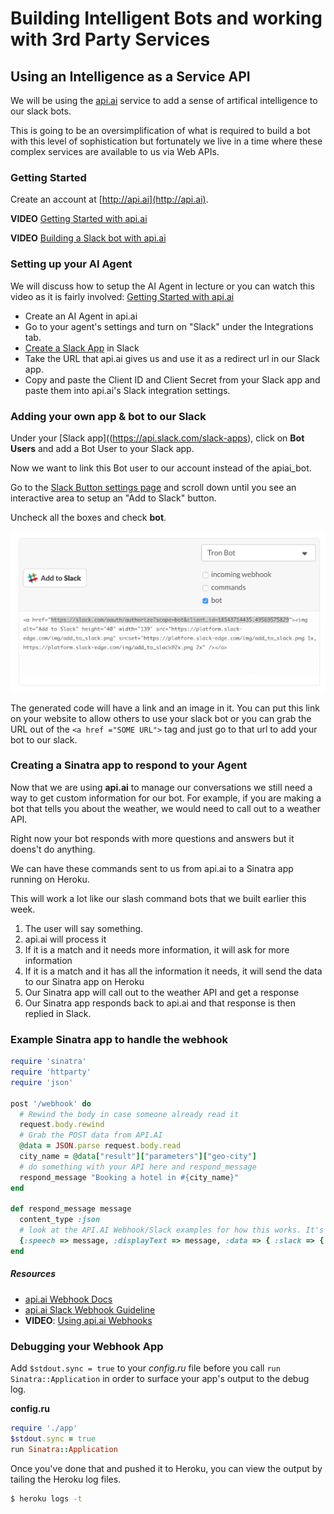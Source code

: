 # Building Intelligent Bots and working with 3rd Party Services

## Using an Intelligence as a Service API

We will be using the [api.ai](http://api.ai) service to add a sense of artifical intelligence to our slack bots.

This is going to be an oversimplification of what is required to build a bot with this level of sophistication but fortunately we live in a time where these complex services are available to us via Web APIs.


### Getting Started

Create an account at [http://api.ai](http://api.ai).

**VIDEO** [Getting Started with api.ai](https://www.youtube.com/watch?v=Om7tyGGemXI)

**VIDEO** [Building a Slack bot with api.ai](https://www.youtube.com/watch?v=cCCKOLFEXBU)


### Setting up your AI Agent

We will discuss how to setup the AI Agent in lecture or you can watch this video as it is fairly involved: [Getting Started with api.ai](https://www.youtube.com/watch?v=Om7tyGGemXI)

* Create an AI Agent in api.ai
* Go to your agent's settings and turn on "Slack" under the Integrations tab.
* [Create a Slack App](https://api.slack.com/slack-apps) in Slack
* Take the URL that api.ai gives us and use it as a redirect url in our Slack app.
* Copy and paste the Client ID and Client Secret from your Slack app and paste them into api.ai's Slack integration settings.


### Adding your own app & bot to our Slack

Under your [Slack app]((https://api.slack.com/slack-apps), click on **Bot Users** and add a Bot User to your Slack app.

Now we want to link this Bot user to our account instead of the apiai_bot.

Go to the [Slack Button settings page](https://api.slack.com/docs/slack-button) and scroll down until you see an interactive area to setup an "Add to Slack" button.

Uncheck all the boxes and check **bot**.

![bot user button](./images/slack-button.png)

The generated code will have a link and an image in it. You can put this link on your website to allow others to use your slack bot or you can grab the URL out of the `<a href ="SOME URL">` tag and just go to that url to add your bot to our slack.


### Creating a Sinatra app to respond to your Agent

Now that we are using **api.ai** to manage our conversations we still need a way to get custom information for our bot. For example, if you are making a bot that tells you about the weather, we would need to call out to a weather API.

Right now your bot responds with more questions and answers but it doens't do anything.

We can have these commands sent to us from api.ai to a Sinatra app running on Heroku.

This will work a lot like our slash command bots that we built earlier this week.

1. The user will say something.
2. api.ai will process it
3. If it is a match and it needs more information, it will ask for more information
4. If it is a match and it has all the information it needs, it will send the data to our Sinatra app on Heroku
5. Our Sinatra app will call out to the weather API and get a response
6. Our Sinatra app responds back to api.ai and that response is then replied in Slack.

### Example Sinatra app to handle the webhook
```ruby
require 'sinatra'
require 'httparty'
require 'json'

post '/webhook' do
  # Rewind the body in case someone already read it
  request.body.rewind
  # Grab the POST data from API.AI
  @data = JSON.parse request.body.read
  city_name = @data["result"]["parameters"]["geo-city"]
  # do something with your API here and respond_message
  respond_message "Booking a hotel in #{city_name}"
end

def respond_message message
  content_type :json
  # look at the API.AI Webhook/Slack examples for how this works. It's a little bit complicated if you want to add images or more dynamic content, this is where you would do it.
  {:speech => message, :displayText => message, :data => { :slack => { :text => message } }, :source => "Hotel Bot"}.to_json
end

```

##### Resources
* [api.ai Webhook Docs](https://docs.api.ai/docs/webhook)
* [api.ai Slack Webhook Guideline](https://docs.api.ai/docs/slack-webhook-integration-guideline)
* **VIDEO**: [Using api.ai Webhooks](https://www.youtube.com/watch?v=FrxdKXuHox0)


### Debugging your Webhook App

Add `$stdout.sync = true` to your _config.ru_ file before you call `run Sinatra::Application` in order to surface your app's output to the debug log.

**config.ru**
```ruby
require './app'
$stdout.sync = true
run Sinatra::Application
```

Once you've done that and pushed it to Heroku, you can view the output by tailing the Heroku log files.

```bash
$ heroku logs -t
```
